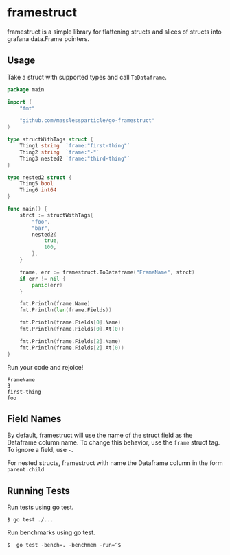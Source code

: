 # framestruct

framestruct is a simple library for flattening structs and slices of structs
into grafana data.Frame pointers.

## Usage

Take a struct with supported types and call `ToDataframe`.

```go
package main

import (
	"fmt"

	"github.com/masslessparticle/go-framestruct"
)

type structWithTags struct {
	Thing1 string  `frame:"first-thing"`
	Thing2 string  `frame:"-"`
	Thing3 nested2 `frame:"third-thing"`
}

type nested2 struct {
	Thing5 bool
	Thing6 int64
}

func main() {
	strct := structWithTags{
		"foo",
		"bar",
		nested2{
			true,
			100,
		},
	}

	frame, err := framestruct.ToDataframe("FrameName", strct)
	if err != nil {
		panic(err)
	}

	fmt.Println(frame.Name)
	fmt.Println(len(frame.Fields))

	fmt.Println(frame.Fields[0].Name)
	fmt.Println(frame.Fields[0].At(0))

	fmt.Println(frame.Fields[2].Name)
	fmt.Println(frame.Fields[2].At(0))
}
```

Run your code and rejoice!

```
FrameName
3
first-thing
foo
```

## Field Names

By default, framestruct will use the name of the struct field as the Dataframe column name.
To change this behavior, use the `frame` struct tag. To ignore a field, use `-`.

For nested structs, framestruct with name the Dataframe column in the form `parent.child`

## Running Tests

Run tests using go test.

```
$ go test ./...
```

Run benchmarks using go test.

```
$  go test -bench=. -benchmem -run=^$
```

